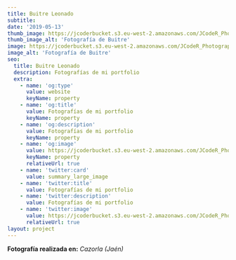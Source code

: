 ```yaml
---
title: Buitre Leonado
subtitle:
date: '2019-05-13'
thumb_image: https://jcoderbucket.s3.eu-west-2.amazonaws.com/JCodeR_Photography/mini-ave-5.jpg
thumb_image_alt: 'Fotografía de Buitre'
image: https://jcoderbucket.s3.eu-west-2.amazonaws.com/JCodeR_Photography/ave-5.jpg
image_alt: 'Fotografía de Buitre'
seo:
  title: Buitre Leonado
  description: Fotografías de mi portfolio
  extra:
    - name: 'og:type'
      value: website
      keyName: property
    - name: 'og:title'
      value: Fotografías de mi portfolio
      keyName: property
    - name: 'og:description'
      value: Fotografías de mi portfolio
      keyName: property
    - name: 'og:image'
      value: https://jcoderbucket.s3.eu-west-2.amazonaws.com/JCodeR_Photography/mini-ave-5.jpg
      keyName: property
      relativeUrl: true
    - name: 'twitter:card'
      value: summary_large_image
    - name: 'twitter:title'
      value: Fotografías de mi portfolio
    - name: 'twitter:description'
      value: Fotografías de mi portfolio
    - name: 'twitter:image'
      value: https://jcoderbucket.s3.eu-west-2.amazonaws.com/JCodeR_Photography/mini-ave-5.jpg
      relativeUrl: true
layout: project
---
```


**Fotografía realizada en:**  *Cazorla (Jaén)*